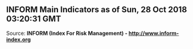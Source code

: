 ## INFORM Main Indicators as of Sun, 28 Oct 2018 03:20:31 GMT

Source: **INFORM (Index For Risk Management) - http://www.inform-index.org**